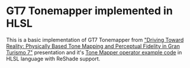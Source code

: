 # GT7 Tonemapper implemented in HLSL

This is a basic implementation of GT7 Tonemapper from ["Driving Toward Reality: Physically Based Tone Mapping and Perceptual Fidelity in Gran Turismo 7"](https://s3.amazonaws.com/gran-turismo.com/pdi_publications/s2025_PBS_Physically_Based_Tone_Mapping_GT7.pdf) presentation and it's [Tone Mapper operator example code](https://blog.selfshadow.com/publications/s2025-shading-course/pdi/supplemental/gt7_tone_mapping.cpp) in HLSL language with ReShade support.
